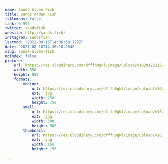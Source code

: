 ```yaml
---
name: Sands Alden Fish
title: Sands Alden Fish
isAlumnus: false
rank: 9.999
twitter: sandsfish
website: http://sands.fish/
instagram: sandsfish
lastmod: "2021-08-16T14:36:30.122Z"
date: "2021-08-16T14:36:18.284Z"
slug: sands-alden-fish
noindex: false
picture:
    url: https://res.cloudinary.com/dfffh0gkl/image/upload/v1629122117/sands_0bfb3a717e.jpg
    width: 850
    height: 850
    formats:
        medium:
            url: https://res.cloudinary.com/dfffh0gkl/image/upload/v1629122118/medium_sands_0bfb3a717e.jpg
            ext: .jpg
            width: 750
            height: 750
        small:
            url: https://res.cloudinary.com/dfffh0gkl/image/upload/v1629122119/small_sands_0bfb3a717e.jpg
            ext: .jpg
            width: 500
            height: 500
        thumbnail:
            url: https://res.cloudinary.com/dfffh0gkl/image/upload/v1629122118/thumbnail_sands_0bfb3a717e.jpg
            ext: .jpg
            width: 156
            height: 156

---
```

